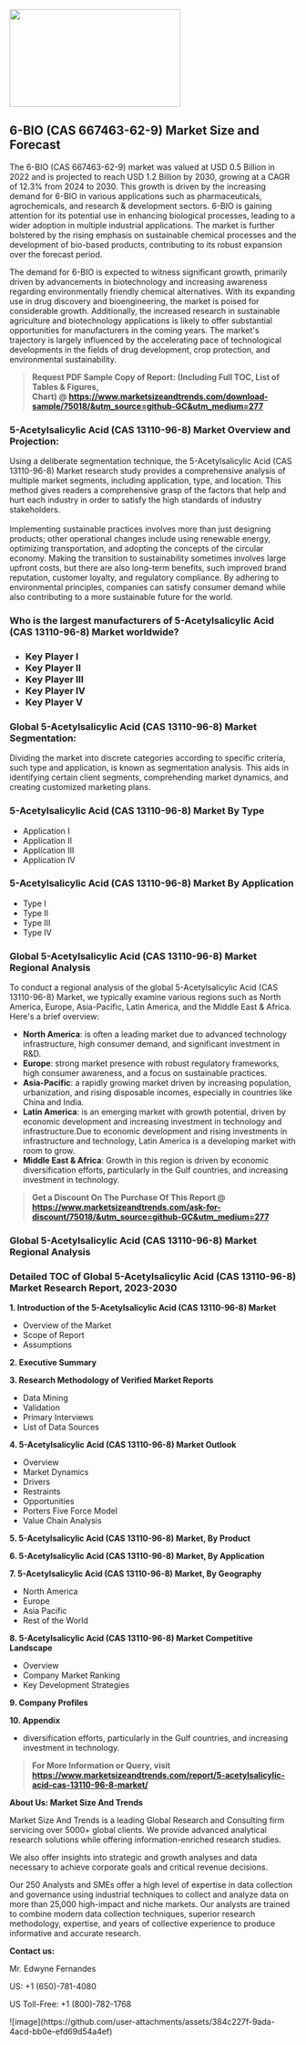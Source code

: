 <p><img class="alignnone size-medium wp-image-20088" src="https://ffe5etoiles.com/wp-content/uploads/2024/12/MST1-300x171.png" alt="" width="300" height="171" /></p><h2>6-BIO (CAS 667463-62-9) Market Size and Forecast</h2><p>The 6-BIO (CAS 667463-62-9) market was valued at USD 0.5 Billion in 2022 and is projected to reach USD 1.2 Billion by 2030, growing at a CAGR of 12.3% from 2024 to 2030. This growth is driven by the increasing demand for 6-BIO in various applications such as pharmaceuticals, agrochemicals, and research & development sectors. 6-BIO is gaining attention for its potential use in enhancing biological processes, leading to a wider adoption in multiple industrial applications. The market is further bolstered by the rising emphasis on sustainable chemical processes and the development of bio-based products, contributing to its robust expansion over the forecast period.</p><p>The demand for 6-BIO is expected to witness significant growth, primarily driven by advancements in biotechnology and increasing awareness regarding environmentally friendly chemical alternatives. With its expanding use in drug discovery and bioengineering, the market is poised for considerable growth. Additionally, the increased research in sustainable agriculture and biotechnology applications is likely to offer substantial opportunities for manufacturers in the coming years. The market's trajectory is largely influenced by the accelerating pace of technological developments in the fields of drug development, crop protection, and environmental sustainability.</p></p><blockquote id="" class=""><strong>Request PDF Sample Copy of Report: (Including Full TOC, List of Tables &amp; Figures, Chart)&nbsp;@&nbsp;<strong><a href="https://www.marketsizeandtrends.com/download-sample/75018/&utm_source=github-GC&utm_medium=277" target="_blank">https://www.marketsizeandtrends.com/download-sample/75018/&utm_source=github-GC&utm_medium=277</a></strong></strong></blockquote><h3 id="" class="">5-Acetylsalicylic Acid (CAS 13110-96-8) Market&nbsp;Overview and Projection:</h3><p id="" class="">Using a deliberate segmentation technique, the 5-Acetylsalicylic Acid (CAS 13110-96-8) Market research study provides a comprehensive analysis of multiple market segments, including application, type, and location. This method gives readers a comprehensive grasp of the factors that help and hurt each industry in order to satisfy the high standards of industry stakeholders. <br /> <br />Implementing sustainable practices involves more than just designing products; other operational changes include using renewable energy, optimizing transportation, and adopting the concepts of the circular economy. Making the transition to sustainability sometimes involves large upfront costs, but there are also long-term benefits, such improved brand reputation, customer loyalty, and regulatory compliance. By adhering to environmental principles, companies can satisfy consumer demand while also contributing to a more sustainable future for the world.</p><h3 id="" class="">Who is the largest manufacturers of&nbsp;5-Acetylsalicylic Acid (CAS 13110-96-8) Market worldwide?</h3><h3 class=""><p><ul><li>Key Player I </li><li> Key Player II </li><li> Key Player III </li><li> Key Player IV </li><li> Key Player V</li></ul></p></h3><h3 id="" class="">Global&nbsp;5-Acetylsalicylic Acid (CAS 13110-96-8) Market Segmentation:</h3><p id="" class="">Dividing the market into discrete categories according to specific criteria, such type and application, is known as segmentation analysis. This aids in identifying certain client segments, comprehending market dynamics, and creating customized marketing plans.</p><h3 id="" class="">5-Acetylsalicylic Acid (CAS 13110-96-8) Market&nbsp;By Type</h3><p><p><ul><li>Application I</li><li> Application II</li><li> Application III</li><li> Application IV</p></li></ul></p></p><h3 id="" class="">5-Acetylsalicylic Acid (CAS 13110-96-8) Market&nbsp;By Application</h3><p class=""><p><ul><li>Type I</li><li> Type II</li><li> Type III</li><li> Type IV</li></ul></p></p><h3 id="" class="">Global 5-Acetylsalicylic Acid (CAS 13110-96-8) Market Regional Analysis</h3><p id="" class="">To conduct a regional analysis of the global 5-Acetylsalicylic Acid (CAS 13110-96-8) Market, we typically examine various regions such as North America, Europe, Asia-Pacific, Latin America, and the Middle East &amp; Africa. Here's a brief overview:</p><ul><li><strong>North America</strong>: is often a leading market due to advanced technology infrastructure, high consumer demand, and significant investment in R&amp;D.</li><li><strong>Europe</strong>: strong market presence with robust regulatory frameworks, high consumer awareness, and a focus on sustainable practices.</li><li><strong>Asia-Pacific</strong>: a rapidly growing market driven by increasing population, urbanization, and rising disposable incomes, especially in countries like China and India.</li><li><strong>Latin America</strong>: is an emerging market with growth potential, driven by economic development and increasing investment in technology and infrastructure.Due to economic development and rising investments in infrastructure and technology, Latin America is a developing market with room to grow.</li><li><strong>Middle East &amp; Africa</strong>: Growth in this region is driven by economic diversification efforts, particularly in the Gulf countries, and increasing investment in technology.</li></ul><blockquote id="" class=""><strong>Get a Discount On The Purchase Of This Report @ <strong><a href="https://www.marketsizeandtrends.com/ask-for-discount/75018/&utm_source=github-GC&utm_medium=277" target="_blank">https://www.marketsizeandtrends.com/ask-for-discount/75018/&utm_source=github-GC&utm_medium=277</a></strong></strong></blockquote><h3 id="" class="">Global 5-Acetylsalicylic Acid (CAS 13110-96-8) Market Regional Analysis</h3><h3 id="" class="">Detailed TOC of Global 5-Acetylsalicylic Acid (CAS 13110-96-8) Market Research Report, 2023-2030</h3><p id="" class=""><strong>1. Introduction of the 5-Acetylsalicylic Acid (CAS 13110-96-8) Market</strong></p><ul><li>Overview of the Market</li><li>Scope of Report</li><li>Assumptions</li></ul><p id="" class=""><strong>2. Executive Summary</strong></p><p id="" class=""><strong>3. Research Methodology of Verified Market Reports</strong></p><ul><li>Data Mining</li><li>Validation</li><li>Primary Interviews</li><li>List of Data Sources</li></ul><p id="" class=""><strong>4. 5-Acetylsalicylic Acid (CAS 13110-96-8) Market Outlook</strong></p><ul><li>Overview</li><li>Market Dynamics</li><li>Drivers</li><li>Restraints</li><li>Opportunities</li><li>Porters Five Force Model</li><li>Value Chain Analysis</li></ul><p id="" class=""><strong>5. 5-Acetylsalicylic Acid (CAS 13110-96-8) Market, By Product</strong></p><p id="" class=""><strong>6. 5-Acetylsalicylic Acid (CAS 13110-96-8) Market, By Application</strong></p><p id="" class=""><strong>7. 5-Acetylsalicylic Acid (CAS 13110-96-8) Market, By Geography</strong></p><ul><li>North America</li><li>Europe</li><li>Asia Pacific</li><li>Rest of the World</li></ul><p id="" class=""><strong>8. 5-Acetylsalicylic Acid (CAS 13110-96-8) Market Competitive Landscape</strong></p><ul><li>Overview</li><li>Company Market Ranking</li><li>Key Development Strategies</li></ul><p id="" class=""><strong>9. Company Profiles</strong></p><p id="" class=""><strong>10. Appendix</strong></p><ul><li>diversification efforts, particularly in the Gulf countries, and increasing investment in technology.</li></ul><blockquote id="" class=""><strong>For More Information or Query, visit <strong><strong><a href="https://www.marketsizeandtrends.com/report/5-acetylsalicylic-acid-cas-13110-96-8-market/" target="_blank">https://www.marketsizeandtrends.com/report/5-acetylsalicylic-acid-cas-13110-96-8-market/</a></strong></strong></strong></blockquote><p id="" class=""><strong>About Us: Market Size And Trends</strong></p><p id="" class="">Market Size And Trends is a leading Global Research and Consulting firm servicing over 5000+ global clients. We provide advanced analytical research solutions while offering information-enriched research studies.</p><p id="" class="">We also offer insights into strategic and growth analyses and data necessary to achieve corporate goals and critical revenue decisions.</p><p id="" class="">Our 250 Analysts and SMEs offer a high level of expertise in data collection and governance using industrial techniques to collect and analyze data on more than 25,000 high-impact and niche markets. Our analysts are trained to combine modern data collection techniques, superior research methodology, expertise, and years of collective experience to produce informative and accurate research.</p><p id="" class=""><strong>Contact us:</strong></p><p id="" class="">Mr. Edwyne Fernandes</p><p id="" class="">US: +1 (650)-781-4080</p><p id="" class="">US Toll-Free: +1 (800)-782-1768</p>
![image](https://github.com/user-attachments/assets/384c227f-9ada-4acd-bb0e-efd69d54a4ef)
